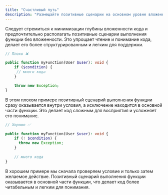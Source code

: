 ```yaml
---
title: "Счастливый путь"
description: "Размещайте позитивные сценарии на основном уровне вложенности."
---
```


Следует стремиться к минимизации глубины вложенности кода и предпочтительно располагать позитивные сценарии выполнения функции без вложенности. Это упрощает чтение и понимание кода, делает его более структурированным и легким для поддержки.


```php
// Плохо ❌

public function myFunction(User $user): void {
    if ($condition) {
     // много кода
    }

    throw new Exception;
}
```

В этом плохом примере позитивный сценарий выполнения функции сразу оказывается внутри условия, а исключение находится в основной части функции. Это делает код сложным для восприятия и усложняет его понимание.


```php
// Хорошо ✅

public function myFunction(User $user): void {
    if (! $condition) {
      throw new Exception;
    }
    
    // много кода
}
```

В хорошем примере мы сначала проверяем условие и только затем желаемое действие. Позитивный сценарий выполнения функции оказывается в основной части функции, что делает код более читабельным и легким для понимания.
